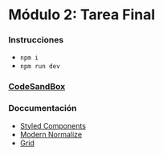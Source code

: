 # Módulo 2: Tarea Final

### Instrucciones

- `npm i`
- `npm run dev`

### [CodeSandBox](https://codesandbox.io/p/github/eliashz/ra-m2-tarea-final/draft/friendly-rumple)

### Doccumentación

- [Styled Components](https://styled-components.com/)
- [Modern Normalize](https://github.com/sindresorhus/modern-normalize)
- [Grid](https://css-tricks.com/snippets/css/complete-guide-grid/)
